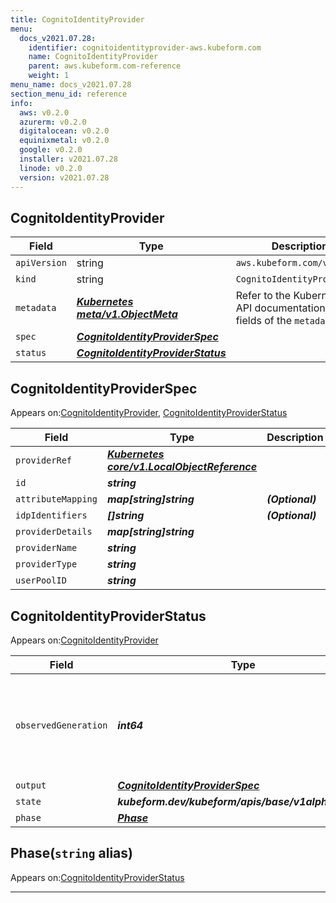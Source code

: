 ```yaml
---
title: CognitoIdentityProvider
menu:
  docs_v2021.07.28:
    identifier: cognitoidentityprovider-aws.kubeform.com
    name: CognitoIdentityProvider
    parent: aws.kubeform.com-reference
    weight: 1
menu_name: docs_v2021.07.28
section_menu_id: reference
info:
  aws: v0.2.0
  azurerm: v0.2.0
  digitalocean: v0.2.0
  equinixmetal: v0.2.0
  google: v0.2.0
  installer: v2021.07.28
  linode: v0.2.0
  version: v2021.07.28
---
```


## CognitoIdentityProvider
| Field | Type | Description |
| ------ | ----- | ----------- |
| `apiVersion` | string | `aws.kubeform.com/v1alpha1` |
|    `kind` | string | `CognitoIdentityProvider` |
| `metadata` | ***[Kubernetes meta/v1.ObjectMeta](https://v1-18.docs.kubernetes.io/docs/reference/generated/kubernetes-api/v1.18/#objectmeta-v1-meta)***|Refer to the Kubernetes API documentation for the fields of the `metadata` field.|
| `spec` | ***[CognitoIdentityProviderSpec](#cognitoidentityproviderspec)***||
| `status` | ***[CognitoIdentityProviderStatus](#cognitoidentityproviderstatus)***||
## CognitoIdentityProviderSpec

Appears on:[CognitoIdentityProvider](#cognitoidentityprovider), [CognitoIdentityProviderStatus](#cognitoidentityproviderstatus)

| Field | Type | Description |
| ------ | ----- | ----------- |
| `providerRef` | ***[Kubernetes core/v1.LocalObjectReference](https://v1-18.docs.kubernetes.io/docs/reference/generated/kubernetes-api/v1.18/#localobjectreference-v1-core)***||
| `id` | ***string***||
| `attributeMapping` | ***map[string]string***| ***(Optional)*** |
| `idpIdentifiers` | ***[]string***| ***(Optional)*** |
| `providerDetails` | ***map[string]string***||
| `providerName` | ***string***||
| `providerType` | ***string***||
| `userPoolID` | ***string***||
## CognitoIdentityProviderStatus

Appears on:[CognitoIdentityProvider](#cognitoidentityprovider)

| Field | Type | Description |
| ------ | ----- | ----------- |
| `observedGeneration` | ***int64***| ***(Optional)*** Resource generation, which is updated on mutation by the API Server.|
| `output` | ***[CognitoIdentityProviderSpec](#cognitoidentityproviderspec)***| ***(Optional)*** |
| `state` | ***kubeform.dev/kubeform/apis/base/v1alpha1.State***| ***(Optional)*** |
| `phase` | ***[Phase](#phase)***| ***(Optional)*** |
## Phase(`string` alias)

Appears on:[CognitoIdentityProviderStatus](#cognitoidentityproviderstatus)

---
